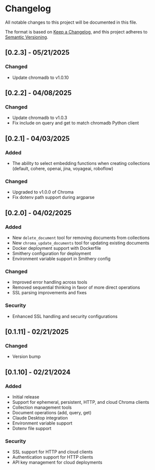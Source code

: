 # Changelog

All notable changes to this project will be documented in this file.

The format is based on [Keep a Changelog](https://keepachangelog.com/en/1.0.0/),
and this project adheres to [Semantic Versioning](https://semver.org/spec/v2.0.0.html).

## [0.2.3] - 05/21/2025

### Changed

- Update chromadb to v1.0.10

## [0.2.2] - 04/08/2025

### Changed

- Update chromadb to v1.0.3
- Fix include on query and get to match chromadb Python client


## [0.2.1] - 04/03/2025

### Added

- The ability to select embedding functions when creating collections (default, cohere, openai, jina, voyageai, roboflow)

### Changed
- Upgraded to v1.0.0 of Chroma
- Fix dotenv path support during argparse

## [0.2.0] - 04/02/2025

### Added
- New `delete_document` tool for removing documents from collections
- New `chroma_update_documents` tool for updating existing documents
- Docker deployment support with Dockerfile
- Smithery configuration for deployment
- Environment variable support in Smithery config

### Changed
- Improved error handling across tools
- Removed sequential thinking in favor of more direct operations
- SSL parsing improvements and fixes

### Security
- Enhanced SSL handling and security configurations

## [0.1.11] - 02/21/2025

### Changed
- Version bump

## [0.1.10] - 02/21/2024

### Added
- Initial release
- Support for ephemeral, persistent, HTTP, and cloud Chroma clients
- Collection management tools
- Document operations (add, query, get)
- Claude Desktop integration
- Environment variable support
- Dotenv file support

### Security
- SSL support for HTTP and cloud clients
- Authentication support for HTTP clients
- API key management for cloud deployments 